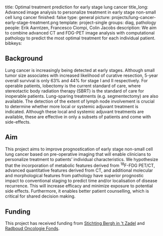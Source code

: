 title: Optimal treatment prediction for early stage lung cancer
title_long: Advanced image analysis to personalize treatment in early stage non-small cell lung cancer
finished: false
type: general
picture: projects/lung-cancer-early-stage-treatment.png
template: project-single
groups: diag, pathology
people: Erik Aarntzen, Francesco Ciompi, Colin Jacobs
description: We aim to combine advanced CT and FDG-PET image analysis with computational pathology to predict the most optimal treatment for each individual patient. 
bibkeys:

## Background
Lung cancer is increasingly being detected at early stages. Although small tumor size associates with increased likelihood of curative resection, 5-year overall survival is only 63% and 44% for stage I and II respectively. For operable patients, lobectomy is the current standard of care, where stereotactic body radiation therapy (SBRT) is the standard of care for inoperable patients. Lung-sparing treatments (e.g. segmentectomy) are also available. The detection of the extent of lymph node involvement is crucial to determine whether more local or systemic adjuvant treatment is indicated. Although these local and systemic adjuvant treatments are available, these are effective in only a subsets of patients and come with side-effects.

## Aim
This project aims to improve prognostication of early stage non-small cell lung cancer based on pre-operative imaging that will enable clinicians to personalize treatment to patients’ individual characteristics. We hypothesize that the incorporation of metabolic features derived from <sup>18</sup>F-FDG PET/CT, advanced quantitative features derived from CT, and additional molecular and morphological features from pathology have superior prognostic impact to conventional staging to predict time and/or localisation of disease recurrence. This will increase efficacy and minimize exposure to potential side effects. Furthermore, it enables better patient counselling, which is critical for shared decision making.

## Funding
This project has received funding from [Stichting Bergh in 't Zadel](https://berghinhetzadel.nl/) and [Radboud Oncologie Fonds](https://radboudoncologiefonds.nl/).
